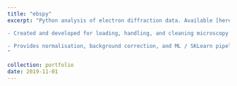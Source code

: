 ```yaml
---
title: "ebspy"
excerpt: "Python analysis of electron diffraction data. Available [here](https://github.com/tmcaul/ebspy).

- Created and developed for loading, handling, and cleaning microscopy data.

- Provides normalisation, background correction, and ML / SKLearn pipelines for characterisation and dataset decomposition.
"

collection: portfolio
date: 2019-11-01
---
```


